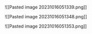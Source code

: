 ![[Pasted image 20231016051339.png]]

![[Pasted image 20231016051348.png]]

![[Pasted image 20231016051353.png]]